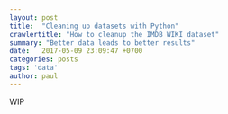 ```yaml
---
layout: post
title:  "Cleaning up datasets with Python"
crawlertitle: "How to cleanup the IMDB WIKI dataset"
summary: "Better data leads to better results"
date:   2017-05-09 23:09:47 +0700
categories: posts
tags: 'data'
author: paul
---
```


WIP
